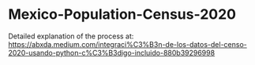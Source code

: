 # Mexico-Population-Census-2020

Detailed explanation of the process at: https://abxda.medium.com/integraci%C3%B3n-de-los-datos-del-censo-2020-usando-python-c%C3%B3digo-incluido-880b39296998
